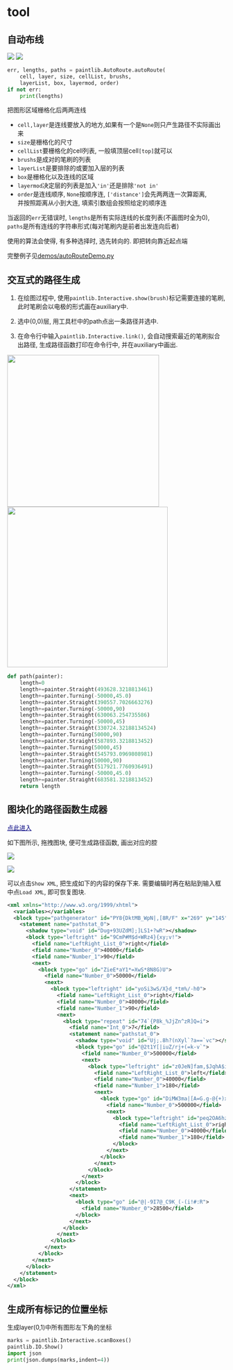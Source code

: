 # tool

## 自动布线

![](img_md/autoroutedemo.png)
![](img_md/autoroutedemodetail.png)

```python
err, lengths, paths = paintlib.AutoRoute.autoRoute(
    cell, layer, size, cellList, brushs,
    layerList, box, layermod, order)
if not err:
    print(lengths)
```

把图形区域栅格化后两两连线

+ `cell,layer`是连线要放入的地方,如果有一个是`None`则只产生路径不实际画出来
+ `size`是栅格化的尺寸
+ `cellList`要栅格化的cell列表, 一般填顶层cell`[top]`就可以
+ `brushs`是成对的笔刷的列表
+ `layerList`是要排除的或要加入层的列表
+ `box`是栅格化以及连线的区域
+ `layermod`决定层的列表是加入`'in'`还是排除`'not in'`
+ `order`是连线顺序, `None`按顺序连, `['distance']`会先两两连一次算距离,  
  并按照距离从小到大连, 填索引数组会按照给定的顺序连

当返回的`err`无错误时, `lengths`是所有实际连线的长度列表(不画图时全为0), `paths`是所有连线的字符串形式(每对笔刷内是前者出发连向后者)

使用的算法会使得, 有多种选择时, 选先转向的. 即把转向靠近起点端

完整例子见[demos/autoRouteDemo.py](files/?../../demos/autoRouteDemo.py ':ignore')

## 交互式的路径生成

1. 在绘图过程中, 使用`paintlib.Interactive.show(brush)`标记需要连接的笔刷, 此时笔刷会以电极的形式画在auxiliary中.

2. 选中(0,0)层, 用工具栏中的path点出一条路径并选中.

3. 在命令行中输入`paintlib.Interactive.link()`, 会自动搜索最近的笔刷拟合出路径, 生成路径函数打印在命令行中, 并在auxiliary中画出.

<p>
<img src="./img_md/linkbeforepic.png" width="350" style="float:left">
<span style="float:left">&nbsp;&nbsp;&nbsp;&nbsp;</span>
<img src="./img_md/linkafterpic.png" width="370" style="float:left">
</p><br style="clear:both">

```python
def path(painter):
    length=0
    length+=painter.Straight(493628.3218813461)
    length+=painter.Turning(-50000,45.0)
    length+=painter.Straight(390557.7026663276)
    length+=painter.Turning(-50000,90)
    length+=painter.Straight(630063.254735586)
    length+=painter.Turning(-50000,45)
    length+=painter.Straight(330724.32188134524)
    length+=painter.Turning(50000,90)
    length+=painter.Straight(587893.3218813452)
    length+=painter.Turning(50000,45)
    length+=painter.Straight(545793.0969808981)
    length+=painter.Turning(50000,90)
    length+=painter.Straight(517921.7760936491)
    length+=painter.Turning(-50000,45.0)
    length+=painter.Straight(683581.3218813452)
    return length
```

## 图块化的路径函数生成器

<a href="./tool/pathGenerator.html" style="color:navy;" target="_blank_">点此进入</a>

如下图所示, 拖拽图块, 便可生成路径函数, 画出对应的腔

![](img_md/blocklypic.png)

![](img_md/blocklygenercavity.png)

可以点击`Show XML`, 把生成如下的内容的保存下来. 需要编辑时再在粘贴到输入框中点`Load XML`, 即可恢复图块.

```xml
<xml xmlns="http://www.w3.org/1999/xhtml">
  <variables></variables>
  <block type="pathgenerator" id="PY8{DktMB_WpN|,[8R/F" x="269" y="145">
    <statement name="pathstat_0">
      <shadow type="void" id="Dug+93UZdM];]LS1+?wR"></shadow>
      <block type="leftright" id="9CmP#M$d+WRz4}{xy;v!">
        <field name="LeftRight_List_0">right</field>
        <field name="Number_0">40000</field>
        <field name="Number_1">90</field>
        <next>
          <block type="go" id="ZieE*aY1*=XwS*8N8G)U">
            <field name="Number_0">50000</field>
            <next>
              <block type="leftright" id="yoSi3wS/X}d_*tm%/-h0">
                <field name="LeftRight_List_0">right</field>
                <field name="Number_0">40000</field>
                <field name="Number_1">90</field>
                <next>
                  <block type="repeat" id="74`{P8k_%JjZn^zR]Q=i">
                    <field name="Int_0">7</field>
                    <statement name="pathstat_0">
                      <shadow type="void" id="Uj;.8h?(nXyl`?a==`vc"></shadow>
                      <block type="go" id="@2t1Y[|iuZ/rj+(=k-v`">
                        <field name="Number_0">500000</field>
                        <next>
                          <block type="leftright" id="z0JeN]fam,$JqhA$i{.#">
                            <field name="LeftRight_List_0">left</field>
                            <field name="Number_0">40000</field>
                            <field name="Number_1">180</field>
                            <next>
                              <block type="go" id="DiMW3ma|[A=G.g-@{+)x">
                                <field name="Number_0">500000</field>
                                <next>
                                  <block type="leftright" id="peq2OA6hzFJ_$(wR.8E.">
                                    <field name="LeftRight_List_0">right</field>
                                    <field name="Number_0">40000</field>
                                    <field name="Number_1">180</field>
                                  </block>
                                </next>
                              </block>
                            </next>
                          </block>
                        </next>
                      </block>
                    </statement>
                    <next>
                      <block type="go" id="@|-9I7@_C9K_(-(i!#:R">
                        <field name="Number_0">28500</field>
                      </block>
                    </next>
                  </block>
                </next>
              </block>
            </next>
          </block>
        </next>
      </block>
    </statement>
  </block>
</xml>
```

## 生成所有标记的位置坐标

生成layer(0,1)中所有图形左下角的坐标

```python
marks = paintlib.Interactive.scanBoxes()
paintlib.IO.Show()
import json
print(json.dumps(marks,indent=4))
```